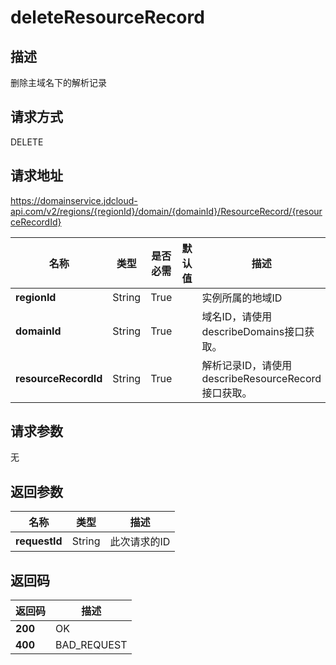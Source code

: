 # deleteResourceRecord


## 描述
删除主域名下的解析记录

## 请求方式
DELETE

## 请求地址
https://domainservice.jdcloud-api.com/v2/regions/{regionId}/domain/{domainId}/ResourceRecord/{resourceRecordId}

|名称|类型|是否必需|默认值|描述|
|---|---|---|---|---|
|**regionId**|String|True| |实例所属的地域ID|
|**domainId**|String|True| |域名ID，请使用describeDomains接口获取。|
|**resourceRecordId**|String|True| |解析记录ID，请使用describeResourceRecord接口获取。|

## 请求参数
无


## 返回参数
|名称|类型|描述|
|---|---|---|
|**requestId**|String|此次请求的ID|


## 返回码
|返回码|描述|
|---|---|
|**200**|OK|
|**400**|BAD_REQUEST|
